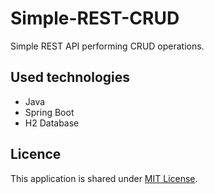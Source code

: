 # Simple-REST-CRUD

Simple REST API performing CRUD operations.

## Used technologies

- Java
- Spring Boot
- H2 Database

## Licence

This application is shared under [MIT License](http://opensource.org/licenses/MIT).
